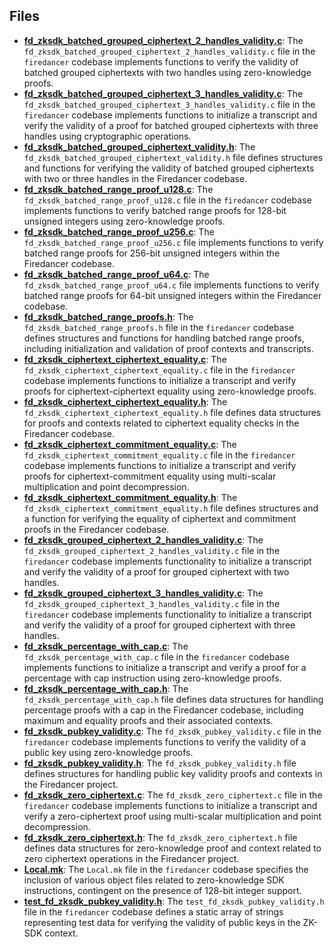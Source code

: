 
## Files
- **[fd_zksdk_batched_grouped_ciphertext_2_handles_validity.c](instructions/fd_zksdk_batched_grouped_ciphertext_2_handles_validity.c.driver.md)**: The `fd_zksdk_batched_grouped_ciphertext_2_handles_validity.c` file in the `firedancer` codebase implements functions to verify the validity of batched grouped ciphertexts with two handles using zero-knowledge proofs.
- **[fd_zksdk_batched_grouped_ciphertext_3_handles_validity.c](instructions/fd_zksdk_batched_grouped_ciphertext_3_handles_validity.c.driver.md)**: The `fd_zksdk_batched_grouped_ciphertext_3_handles_validity.c` file in the `firedancer` codebase implements functions to initialize a transcript and verify the validity of a proof for batched grouped ciphertexts with three handles using cryptographic operations.
- **[fd_zksdk_batched_grouped_ciphertext_validity.h](instructions/fd_zksdk_batched_grouped_ciphertext_validity.h.driver.md)**: The `fd_zksdk_batched_grouped_ciphertext_validity.h` file defines structures and functions for verifying the validity of batched grouped ciphertexts with two or three handles in the Firedancer codebase.
- **[fd_zksdk_batched_range_proof_u128.c](instructions/fd_zksdk_batched_range_proof_u128.c.driver.md)**: The `fd_zksdk_batched_range_proof_u128.c` file in the `firedancer` codebase implements functions to verify batched range proofs for 128-bit unsigned integers using zero-knowledge proofs.
- **[fd_zksdk_batched_range_proof_u256.c](instructions/fd_zksdk_batched_range_proof_u256.c.driver.md)**: The `fd_zksdk_batched_range_proof_u256.c` file implements functions to verify batched range proofs for 256-bit unsigned integers within the Firedancer codebase.
- **[fd_zksdk_batched_range_proof_u64.c](instructions/fd_zksdk_batched_range_proof_u64.c.driver.md)**: The `fd_zksdk_batched_range_proof_u64.c` file implements functions to verify batched range proofs for 64-bit unsigned integers within the Firedancer codebase.
- **[fd_zksdk_batched_range_proofs.h](instructions/fd_zksdk_batched_range_proofs.h.driver.md)**: The `fd_zksdk_batched_range_proofs.h` file in the `firedancer` codebase defines structures and functions for handling batched range proofs, including initialization and validation of proof contexts and transcripts.
- **[fd_zksdk_ciphertext_ciphertext_equality.c](instructions/fd_zksdk_ciphertext_ciphertext_equality.c.driver.md)**: The `fd_zksdk_ciphertext_ciphertext_equality.c` file in the `firedancer` codebase implements functions to initialize a transcript and verify proofs for ciphertext-ciphertext equality using zero-knowledge proofs.
- **[fd_zksdk_ciphertext_ciphertext_equality.h](instructions/fd_zksdk_ciphertext_ciphertext_equality.h.driver.md)**: The `fd_zksdk_ciphertext_ciphertext_equality.h` file defines data structures for proofs and contexts related to ciphertext equality checks in the Firedancer codebase.
- **[fd_zksdk_ciphertext_commitment_equality.c](instructions/fd_zksdk_ciphertext_commitment_equality.c.driver.md)**: The `fd_zksdk_ciphertext_commitment_equality.c` file in the `firedancer` codebase implements functions to initialize a transcript and verify proofs for ciphertext-commitment equality using multi-scalar multiplication and point decompression.
- **[fd_zksdk_ciphertext_commitment_equality.h](instructions/fd_zksdk_ciphertext_commitment_equality.h.driver.md)**: The `fd_zksdk_ciphertext_commitment_equality.h` file defines structures and a function for verifying the equality of ciphertext and commitment proofs in the Firedancer codebase.
- **[fd_zksdk_grouped_ciphertext_2_handles_validity.c](instructions/fd_zksdk_grouped_ciphertext_2_handles_validity.c.driver.md)**: The `fd_zksdk_grouped_ciphertext_2_handles_validity.c` file in the `firedancer` codebase implements functionality to initialize a transcript and verify the validity of a proof for grouped ciphertext with two handles.
- **[fd_zksdk_grouped_ciphertext_3_handles_validity.c](instructions/fd_zksdk_grouped_ciphertext_3_handles_validity.c.driver.md)**: The `fd_zksdk_grouped_ciphertext_3_handles_validity.c` file in the `firedancer` codebase implements functionality to initialize a transcript and verify the validity of a proof for grouped ciphertext with three handles.
- **[fd_zksdk_percentage_with_cap.c](instructions/fd_zksdk_percentage_with_cap.c.driver.md)**: The `fd_zksdk_percentage_with_cap.c` file in the `firedancer` codebase implements functions to initialize a transcript and verify a proof for a percentage with cap instruction using zero-knowledge proofs.
- **[fd_zksdk_percentage_with_cap.h](instructions/fd_zksdk_percentage_with_cap.h.driver.md)**: The `fd_zksdk_percentage_with_cap.h` file defines data structures for handling percentage proofs with a cap in the Firedancer codebase, including maximum and equality proofs and their associated contexts.
- **[fd_zksdk_pubkey_validity.c](instructions/fd_zksdk_pubkey_validity.c.driver.md)**: The `fd_zksdk_pubkey_validity.c` file in the `firedancer` codebase implements functions to verify the validity of a public key using zero-knowledge proofs.
- **[fd_zksdk_pubkey_validity.h](instructions/fd_zksdk_pubkey_validity.h.driver.md)**: The `fd_zksdk_pubkey_validity.h` file defines structures for handling public key validity proofs and contexts in the Firedancer project.
- **[fd_zksdk_zero_ciphertext.c](instructions/fd_zksdk_zero_ciphertext.c.driver.md)**: The `fd_zksdk_zero_ciphertext.c` file in the `firedancer` codebase implements functions to initialize a transcript and verify a zero-ciphertext proof using multi-scalar multiplication and point decompression.
- **[fd_zksdk_zero_ciphertext.h](instructions/fd_zksdk_zero_ciphertext.h.driver.md)**: The `fd_zksdk_zero_ciphertext.h` file defines data structures for zero-knowledge proof and context related to zero ciphertext operations in the Firedancer project.
- **[Local.mk](instructions/Local.mk.driver.md)**: The `Local.mk` file in the `firedancer` codebase specifies the inclusion of various object files related to zero-knowledge SDK instructions, contingent on the presence of 128-bit integer support.
- **[test_fd_zksdk_pubkey_validity.h](instructions/test_fd_zksdk_pubkey_validity.h.driver.md)**: The `test_fd_zksdk_pubkey_validity.h` file in the `firedancer` codebase defines a static array of strings representing test data for verifying the validity of public keys in the ZK-SDK context.
